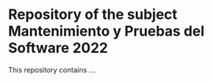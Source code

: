 # Repository of the subject Mantenimiento y Pruebas del Software 2022
This repository contains ....
